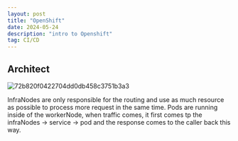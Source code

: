 ```yaml
---
layout: post
title: "OpenShift"
date: 2024-05-24
description: "intro to Openshift"
tag: CI/CD
---
```


## Architect

![72b820f0422704dd0db458c3751b3a3](https://github.com/ChrisZZhong/chriszzhong.github.io/assets/90562417/47b49a00-e115-4fd7-9ee7-ccd12746de24)

InfraNodes are only responsible for the routing and use as much resource as possible to process more request in the same time. Pods are running inside of the workerNode, when traffic comes, it first comes tp the infraNodes -> service -> pod and the response comes to the caller back this way.
